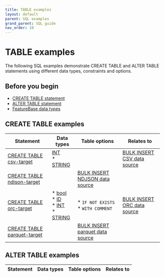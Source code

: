 ```yaml
---
title: TABLE examples
layout: default
parent: SQL examples
grand_parent: SQL guide
nav_order: 10
---
```


# TABLE examples

The following SQL examples demonstrate CREATE TABLE and ALTER TABLE statements using different data types, constraints and options.

## Before you begin

* [CREATE TABLE statement](/docs/sql-guide/statements/statement-table-create)
* [ALTER TABLE statement](/docs/sql-guide/statements/statement-table-alter)
* [FeatureBase data types](/docs/sql-guide/data-types/data-types-home)

## CREATE TABLE examples

| Statement | Data types | Table options | Relates to |
|---|---|---|---|
| [CREATE TABLE csv-target](/docs/sql-guide/examples/sql-eg-table-create/sql-eg-table-create-csv-target) | [INT](/docs/sql-guide/data-types/data-type-int)<br/>* [STRING](/docs/sql-guide/data-types/data-type-string)|  | [BULK INSERT CSV data source](/docs/sql-guide/examples/sql-eg-insert-bulk/sql-eg-insert-bulk-csv) |
| [CREATE TABLE ndjson-target](/docs/sql-guide/examples/sql-eg-table-create/sql-eg-table-create-ndjson-target) |  | [BULK INSERT NDJSON data source](/docs/sql-guide/examples/sql-eg-insert-bulk/sql-eg-insert-bulk-ndjson) |
| [CREATE TABLE orc-target](/docs/sql-guide/examples/sql-eg-table-create/sql-eg-table-create-orc-target) | * [bool](/docs/sql-guide/data-types/data-type-bool)<br/>* [ID](/docs/sql-guide/data-types/data-type-id)<br/>* [INT](/docs/sql-guide/data-types/data-type-int)<br/>* [STRING](/docs/sql-guide/data-types/data-type-string) | * `IF NOT EXISTS`<br/>* `WITH COMMENT` | [BULK INSERT ORC data source](/docs/sql-guide/examples/sql-eg-insert-bulk/sql-eg-insert-bulk-orc)
| [CREATE TABLE parquet-target](/docs/sql-guide/examples/sql-eg-table-create/sql-eg-table-create-parquet-target) |  | [BULK INSERT parquet data source](/docs/sql-guide/examples/sql-eg-insert-bulk/sql-eg-insert-bulk-parquet) |

## ALTER TABLE examples

| Statement | Data types | Table options | Relates to |
|---|---|---|---|
